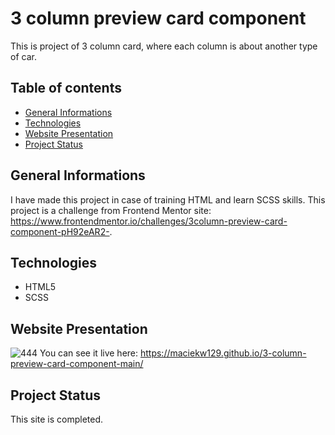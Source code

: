 # 3 column preview card component
This is project of 3 column card, where each column is about another type of car.
## Table of contents
* [General Informations](#general-informations)
* [Technologies](#technologies)
* [Website Presentation](#website-presentation)
* [Project Status](#project-status)
## General Informations
I have made this project in case of training HTML and learn SCSS skills. This project is a challenge from Frontend Mentor site: https://www.frontendmentor.io/challenges/3column-preview-card-component-pH92eAR2-.
## Technologies
* HTML5
* SCSS
## Website Presentation
![444](https://user-images.githubusercontent.com/79579229/129588963-1cee3dbd-3302-4dfd-a9db-b8aa1bc22090.jpg)
You can see it live here: https://maciekw129.github.io/3-column-preview-card-component-main/
## Project Status
This site is completed.
